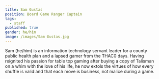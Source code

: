 ```yaml
---
title: Sam Gustas
position: Board Game Ranger Captain
tags:
  - staff
published: true
gender: he/him
image: /images/Sam Gustas.jpg
---
```


Sam (he/him) is an information technology servant leader for a county public health plan and a lapsed gamer from the THAC0 days. Having reignited his passion for table top gaming after buying a copy of Talisman on a whim with the love of his life, he now extols the virtues of how every shuffle is valid and that each move is business, not malice during a game.
